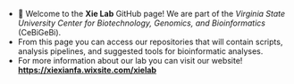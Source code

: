 - 👋 Welcome to the **Xie Lab** GitHub page! We are part of the *Virginia State University Center for Biotechnology, Genomics, and Bioinformatics* (CeBiGeBi).
- From this page you can access our repositories that will contain scripts, analysis pipelines, and suggested tools for bioinformatic analyses.
- For more information about our lab you can visit our website! **https://xiexianfa.wixsite.com/xielab**

<!---
XieLab-VSU/XieLab-VSU is a ✨ special ✨ repository because its `README.md` (this file) appears on your GitHub profile.
You can click the Preview link to take a look at your changes.
--->
